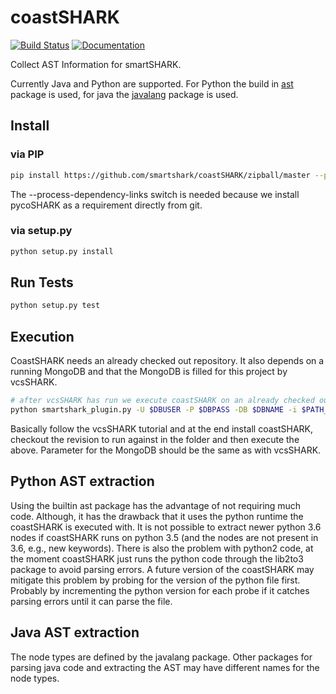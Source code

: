 # coastSHARK

[![Build Status](https://travis-ci.org/smartshark/coastSHARK.svg?branch=master)](https://travis-ci.org/smartshark/coastSHARK)
[![Documentation](https://img.shields.io/badge/docs-latest-brightgreen.svg)](https://smartshark.github.io/coastSHARK/)

Collect AST Information for smartSHARK.

Currently Java and Python are supported.
For Python the build in [ast](https://docs.python.org/3/library/ast.html) package is used, for java the [javalang](https://github.com/c2nes/javalang) package is used.

## Install

### via PIP
```bash
pip install https://github.com/smartshark/coastSHARK/zipball/master --process-dependency-links
```
The --process-dependency-links switch is needed because we install pycoSHARK as a requirement directly from git.

### via setup.py
```bash
python setup.py install
```

## Run Tests
```bash
python setup.py test
```

## Execution

CoastSHARK needs an already checked out repository. It also depends on a running MongoDB and that the MongoDB is filled for this project by vcsSHARK.
```bash
# after vcsSHARK has run we execute coastSHARK on an already checked out revision $REVISION in a folder $PATH_TO_REPOSITORY
python smartshark_plugin.py -U $DBUSER -P $DBPASS -DB $DBNAME -i $PATH_TO_REPOSITORY -r $REVISION_HASH -u $REPOSITORY_GIT_URI -a $AUTHENTICATION_DB
```

Basically follow the vcsSHARK tutorial and at the end install coastSHARK, checkout the revision to run against in the folder and then execute the above. Parameter for the MongoDB should be the same as with vcsSHARK.

## Python AST extraction

Using the builtin ast package has the advantage of not requiring much code. Although, it has the drawback that it uses the python runtime the coastSHARK is executed with. It is not possible to extract newer python 3.6 nodes if coastSHARK runs on python 3.5 (and the nodes are not present in 3.6, e.g., new keywords). 
There is also the problem with python2 code, at the moment coastSHARK just runs the python code through the lib2to3 package to avoid parsing errors.
A future version of the coastSHARK may mitigate this problem by probing for the version of the python file first. Probably by incrementing the python version for each probe if it catches parsing errors until it can parse the file.

## Java AST extraction

The node types are defined by the javalang package. Other packages for parsing java code and extracting the AST may have different names for the node types.